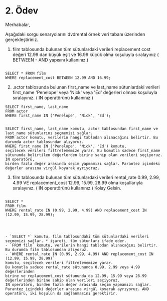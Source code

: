 # 2. Ödev


Merhabalar,

Aşağıdaki sorgu senaryolarını dvdrental örnek veri tabanı üzerinden gerçekleştiriniz.

1. film tablosunda bulunan tüm sütunlardaki verileri replacement cost değeri 12.99 dan büyük eşit ve 16.99 küçük olma koşuluyla sıralayınız ( BETWEEN - AND yapısını kullanınız.)

```

SELECT * FROM film
WHERE replacement_cost BETWEEN 12.99 AND 16.99;

```

2. .actor tablosunda bulunan first_name ve last_name sütunlardaki verileri first_name 'Penelope' veya 'Nick' veya 'Ed' değerleri olması koşuluyla sıralayınız. ( IN operatörünü kullanınız.)

```
SELECT first_name, last_name
FROM actor
WHERE first_name IN ('Penelope', 'Nick', 'Ed');


SELECT first_name, last_name komutu, actor tablosundan first_name ve last_name sütunlarını seçmemizi sağlar.
FROM actor komutu, verilerin hangi tablodan alınacağını belirtir. Bu durumda actor tablosundan alıyoruz.
WHERE first_name IN ('Penelope', 'Nick', 'Ed') komutu, 
seçilecek verileri filtrelememize yarar. Bu komutla sadece first_name
sütununda belirtilen değerlerden birine sahip olan verileri seçiyoruz. IN operatörü, 
birden fazla değer arasında seçim yapmamızı sağlar. Parantez içindeki değerler arasına virgül koyarak ayrıyoruz.
```


3. film tablosunda bulunan tüm sütunlardaki verileri rental_rate 0.99, 2.99, 4.99 VE replacement_cost 12.99, 15.99, 28.99 olma koşullarıyla sıralayınız. ( IN operatörünü kullanınız.)
Kolay Gelsin.


```

SELECT *
FROM film
WHERE rental_rate IN (0.99, 2.99, 4.99) AND replacement_cost IN (12.99, 15.99, 28.99);




- `SELECT *` komutu, film tablosundaki tüm sütunlardaki verileri seçmemizi sağlar. * işareti, tüm sütunları ifade eder.
- `FROM film` komutu, verilerin hangi tablodan alınacağını belirtir. Bu durumda film tablosundan alıyoruz.
- `WHERE rental_rate IN (0.99, 2.99, 4.99) AND replacement_cost IN (12.99, 15.99, 28.99)`
komutu, seçilecek verileri filtrelememize yarar.
Bu komutla sadece rental_rate sütununda 0.99, 2.99 veya 4.99 değerlerinden 
birine ve replacement_cost sütununda da 12.99, 15.99 veya 28.99 değerlerinden birine sahip olan verileri seçiyoruz.
IN operatörü, birden fazla değer arasında seçim yapmamızı sağlar.
Parantez içindeki değerler arasına virgül koyarak ayrıyoruz. AND operatörü, iki koşulun da sağlanmasını gerektirir.

```
